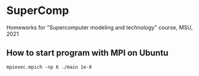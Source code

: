 # SuperComp
Homeworks for "Supercomputer modeling and technology" course, MSU, 2021

## How to start program with MPI on Ubuntu

```
mpiexec.mpich -np 6 ./main 1e-8
```